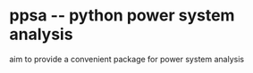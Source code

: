 # ppsa -- python power system analysis
aim to provide a convenient package for power system analysis
